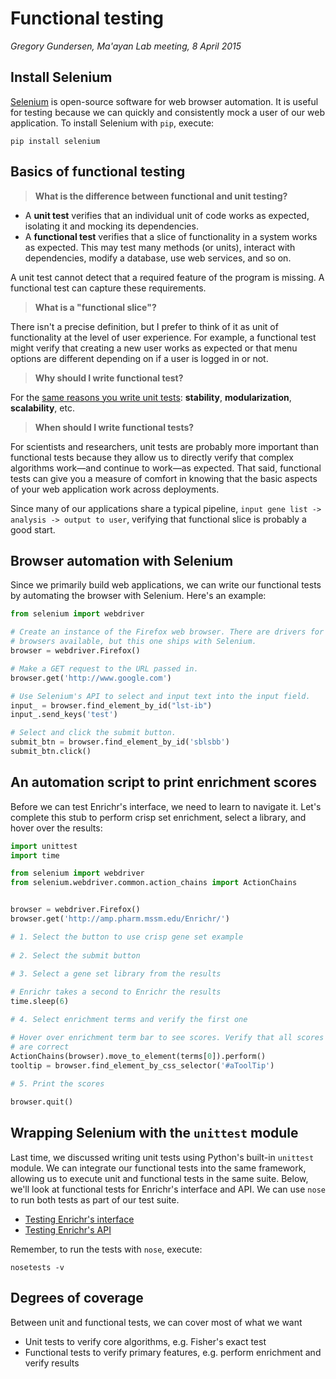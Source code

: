 # Functional testing
_Gregory Gundersen, Ma'ayan Lab meeting, 8 April 2015_

## Install Selenium

[Selenium](http://selenium-python.readthedocs.org/index.html) is open-source software for web browser automation. It is useful for testing because we can quickly and consistently mock a user of our web application. To install Selenium with `pip`, execute:

    pip install selenium

## Basics of functional testing

> **What is the difference between functional and unit testing?**

- A **unit test** verifies that an individual unit of code works as expected, isolating it and mocking its dependencies.
- A **functional test** verifies that a slice of functionality in a system works as expected. This may test many methods (or units), interact with dependencies, modify a database, use web services, and so on.

A unit test cannot detect that a required feature of the program is missing. A functional test can capture these requirements.

> **What is a "functional slice"?**

There isn't a precise definition, but I prefer to think of it as unit of functionality at the level of user experience. For example, a functional test might verify that creating a new user works as expected or that menu options are different depending on if a user is logged in or not.

> **Why should I write functional test?**

For the [same reasons you write unit tests](https://github.com/MaayanLab/software-testing/blob/master/1-unit-testing/README.md): **stability**, **modularization**, **scalability**, etc.

> **When should I write functional tests?**

For scientists and researchers, unit tests are probably more important than functional tests because they allow us to directly verify that complex algorithms work—and continue to work—as expected. That said, functional tests can give you a measure of comfort in knowing that the basic aspects of your web application work across deployments.

Since many of our applications share a typical pipeline, `input gene list -> analysis -> output to user`, verifying that functional slice is probably a good start.

## Browser automation with Selenium

Since we primarily build web applications, we can write our functional tests by automating the browser with Selenium. Here's an example:

```python
from selenium import webdriver

# Create an instance of the Firefox web browser. There are drivers for other 
# browsers available, but this one ships with Selenium.
browser = webdriver.Firefox()

# Make a GET request to the URL passed in.
browser.get('http://www.google.com')

# Use Selenium's API to select and input text into the input field.
input_ = browser.find_element_by_id("lst-ib")
input_.send_keys('test')

# Select and click the submit button.
submit_btn = browser.find_element_by_id('sblsbb')
submit_btn.click()
```

## An automation script to print enrichment scores

Before we can test Enrichr's interface, we need to learn to navigate it. Let's complete this stub to perform crisp set enrichment, select a library, and hover over the results:

```python
import unittest
import time

from selenium import webdriver
from selenium.webdriver.common.action_chains import ActionChains


browser = webdriver.Firefox()
browser.get('http://amp.pharm.mssm.edu/Enrichr/')

# 1. Select the button to use crisp gene set example
        
# 2. Select the submit button
        
# 3. Select a gene set library from the results

# Enrichr takes a second to Enrichr the results
time.sleep(6)

# 4. Select enrichment terms and verify the first one

# Hover over enrichment term bar to see scores. Verify that all scores
# are correct
ActionChains(browser).move_to_element(terms[0]).perform()
tooltip = browser.find_element_by_css_selector('#aToolTip')
        
# 5. Print the scores

browser.quit()
```

## Wrapping Selenium with the `unittest` module

Last time, we discussed writing unit tests using Python's built-in `unittest` module. We can integrate our functional tests into the same framework, allowing us to execute unit and functional tests in the same suite. Below, we'll look at functional tests for Enrichr's interface and API. We can use `nose` to run both tests as part of our test suite.

- [Testing Enrichr's interface](tests/test_enrichr_ui.py)
- [Testing Enrichr's API](tests/test_enrichr_api.py)

Remember, to run the tests with `nose`, execute:

    nosetests -v
    
## Degrees of coverage

Between unit and functional tests, we can cover most of what we want

- Unit tests to verify core algorithms, e.g. Fisher's exact test
- Functional tests to verify primary features, e.g. perform enrichment and verify results